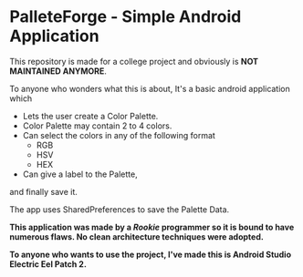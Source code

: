# PalleteForge - Simple Android Application

This repository is made for a college project and obviously is **NOT MAINTAINED ANYMORE**.

To anyone who wonders what this is about, It's a basic android application which 
- Lets the user create a Color Palette.
- Color Palette may contain 2 to 4 colors.
- Can select the colors in any of the following format
  - RGB
  - HSV
  - HEX
- Can give a label to the Palette,

and finally save it.

The app uses SharedPreferences to save the Palette Data.

**This application was made by a _Rookie_ programmer so it is bound to have numerous flaws. No clean architecture techniques were adopted.**

**To anyone who wants to use the project, I've made this is Android Studio Electric Eel Patch 2.**

